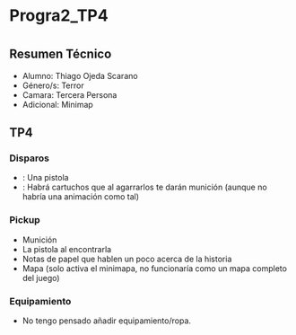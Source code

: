 # Progra2_TP4

# <The Waking>

## Resumen Técnico
- Alumno: Thiago Ojeda Scarano
- Género/s: Terror
- Camara: Tercera Persona
- Adicional: Minimap 

## TP4

### Disparos
- <Que disparas>: Una pistola
- <Como Recargas>: Habrá cartuchos que al agarrarlos te darán munición (aunque no habría una animación como tal)

### Pickup
- Munición
- La pistola al encontrarla
- Notas de papel que hablen un poco acerca de la historia
- Mapa (solo activa el minimapa, no funcionaría como un mapa completo del juego)

### Equipamiento
- No tengo pensado añadir equipamiento/ropa.
